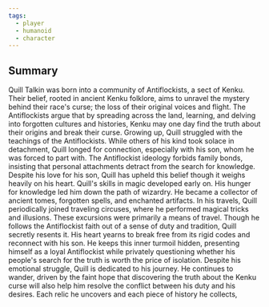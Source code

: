 ```yaml
---
tags:
  - player
  - humanoid
  - character
---
```

## Summary
Quill Talkin was born into a community of Antiflockists, a sect of Kenku. Their belief, rooted in ancient Kenku folklore, aims to unravel the mystery behind their race's curse; the loss of their original voices and flight. The Antiflockists argue that by spreading across the land, learning, and delving into forgotten cultures and histories, Kenku may one day find the truth about their origins and break their curse.
Growing up, Quill struggled with the teachings of the Antiflockists. While others of his kind took solace in detachment, Quill longed for connection, especially with his son, whom he was forced to part with. The Antiflockist ideology forbids family bonds, insisting that personal attachments detract from the search for knowledge. Despite his love for his son, Quill has upheld this belief though it weighs heavily on his heart.
Quill's skills in magic developed early on. His hunger for knowledge led him down the path of wizardry. He became a collector of ancient tomes, forgotten spells, and enchanted artifacts. In his travels, Quill periodically joined traveling circuses, where he performed magical tricks and illusions. These excursions were primarily a means of travel.
Though he follows the Antiflockist faith out of a sense of duty and tradition, Quill secretly resents it. His heart yearns to break free from its rigid codes and reconnect with his son. He keeps this inner turmoil hidden, presenting himself as a loyal Antiflockist while privately questioning whether his people's search for the truth is worth the price of isolation.
Despite his emotional struggle, Quill is dedicated to his journey. He continues to wander, driven by the faint hope that discovering the truth about the Kenku curse will also help him resolve the conflict between his duty and his desires. Each relic he uncovers and each piece of history he collects,